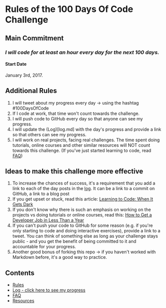 # Rules of the 100 Days Of Code Challenge

## Main Commitment
### *I will code for at least an hour every day for the next 100 days.*

#### Start Date
January 3rd, 2017.

## Additional Rules
1. I will tweet about my progress every day -> using the hashtag #100DaysOfCode
2. If I code at work, that time won't count towards the challenge.
3. I will push code to GitHub every day so that anyone can see my progress.
4. I will update the (Log)[log.md] with the day's progress and provide a link so that others can see my progress.
5. I will work on real projects, facing real challenges. The time spent doing tutorials, 
online courses and other similar resources will NOT count towards this challenge. 
(If you've just started learning to code, read [FAQ](FAQ.md))


## Ideas to make this challenge more effective
1. To increase the chances of success, it's a requirement that you add a link 
to each of the day posts in the [log](log.md). It can be a link to a commit on GitHub, 
a link to a blog post
2. If you get upset or stuck, read this article: [Learning to Code: When It Gets Dark](https://medium.freecodecamp.com/learning-to-code-when-it-gets-dark-e485edfb58fd)
3. If you don't know why there is such an emphasis on working on the projects 
vs doing tutorials or online courses, read this: [How to Get a Developer Job in Less Than a Year](https://medium.freecodecamp.com/how-to-get-a-developer-job-in-less-than-a-year-c27bbfe71645)
4. If you can't push your code to GitHub for some reason (e.g. if you're only 
starting to code and doing interactive exercises), provide a link to a tweet. 
You can think of something else as long as your challenge stays public - and 
you get the benefit of being committed to it and accountable for your progress.
5. Another good bonus of forking this repo -> if you haven't worked with Markdown before, 
it's a good way to practice.

## Contents
* [Rules](rules.md)
* [Log - click here to see my progress](log.md)
* [FAQ](FAQ.md)
* [Resources](resources.md)
